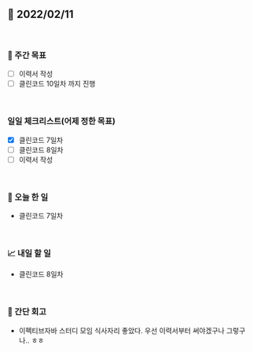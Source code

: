 ## 📅 2022/02/11

<br/>

### 🏹 주간 목표

- [ ] 이력서 작성
- [ ] 클린코드 10일차 까지 진행

<br/>

### 일일 체크리스트(어제 정한 목표)

- [x] 클린코드 7일차
- [ ] 클린코드 8일차
- [ ] 이력서 작성

<br/>

### 💯 오늘 한 일

- 클린코드 7일차

<br/>

### 📈 내일 할 일

- 클린코드 8일차


<br/>

### 🧐 간단 회고

- 이펙티브자바 스터디 모임 식사자리 좋았다. 우선 이력서부터 써야겠구나 그렇구나.. ㅎㅎ